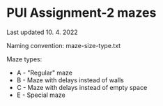 # PUI Assignment-2 mazes

Last updated 10. 4. 2022

Naming convention: maze-size-type.txt

Maze types:
 - A - "Regular" maze
 - B - Maze with delays instead of walls
 - C - Maze with delays instead of empty space
 - E - Special maze